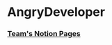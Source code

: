 # AngryDeveloper  

<h3> <a href="https://www.notion.so/ec8f9c864f7a47cf924e814aaf67efbd">Team's Notion Pages</a> <h3>
